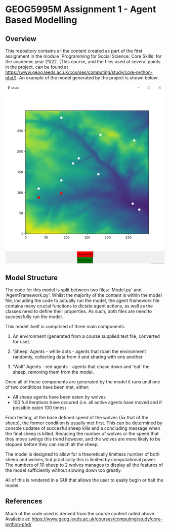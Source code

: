 # GEOG5995M Assignment 1 - Agent Based Modelling

## Overview

This repository contains all the content created as part of the first assignment in the module 'Programming for Social Science: Core Skills' for the academic year 21/22. (This course, and the files used at several points in the project, can be found at https://www.geog.leeds.ac.uk/courses/computing/study/core-python-phd/). An example of the model generated by the project is shown below:

![Model Example](/images/me.png)

## Model Structure

The code for this model is split between two files: 'Model.py' and 'AgentFramework.py'. Whilst the majority of the content is within the model file, including the code to actually run the model, the agent framework file contains many crucial functions to dictate agent actions, as well as the classes need to define their properties. As such, both files are need to successfully run the model.


This model itself is comprised of three main components:

1. An environment (generated from a course supplied text file, converted for use).

2. 'Sheep' Agents - white dots - agents that roam the environment randomly, collecting data from it and sharing with one another.

3. 'Wolf' Agents - red agents - agents that chase down and 'eat' the sheep, removing them from the model.



Once all of these components are generated by the model it runs until one of two conditions have been met, either:

* All sheep agents have been eaten by wolves
* 100 full iterations have occured (i.e. all active agents have moved and if possible eaten 100 times)

From testing, at the base defined speed of the wolves (5x that of the sheep), the former condition is usually met first. This can be determined by console updates of succesful sheep kills and a concluding message when the final sheep is killed. Reducing the number of wolves or the speed that they move swings this trend however, and the wolves are more likely to be stopped before they can reach all the sheep.

The model is designed to allow for a theoretically limitless number of both sheep and wolves, but practically this is limited by computational power. The numbers of 10 sheep to 2 wolves manages to display all the features of the model sufficiently without slowing down too greatly.

All of this is rendered in a GUI that allows the user to easily begin or halt the model.

## References

Much of the code used is derived from the course content noted above. Available at: https://www.geog.leeds.ac.uk/courses/computing/study/core-python-phd/

